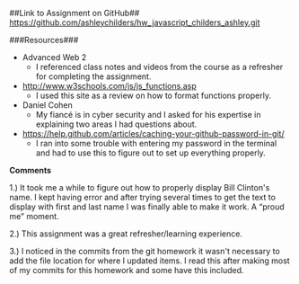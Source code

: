 ##Link to Assignment on GitHub##
https://github.com/ashleychilders/hw_javascript_childers_ashley.git


###Resources###

- Advanced Web 2
	- I referenced class notes and videos from the course as a refresher for completing the assignment.
-  http://www.w3schools.com/js/js_functions.asp
	- I used this site as a review on how to format functions properly.
- Daniel Cohen
	- My fiancé is in cyber security and I asked for his expertise in explaining two areas I had questions about.
- https://help.github.com/articles/caching-your-github-password-in-git/
    - I ran into some trouble with entering my password in the terminal and had to use this to figure out to set up everything properly.

**Comments**

1.) It took me a while to figure out how to properly display Bill Clinton's name. I kept having error and after trying several times to get the text to display with first and last name I was finally able to make it work. A “proud me” moment.

2.) This assignment was a great refresher/learning experience.

3.) I noticed in the commits from the git homework it wasn't necessary to add the file location for where I updated items. I read this after making most of my commits for this homework and some have this included. 
